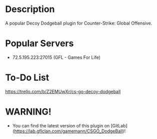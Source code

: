 # Description
A popular Decoy Dodgeball plugin for Counter-Strike: Global Offensive.

# Popular Servers
* 72.5.195.223:27015 (GFL - Games For Life)

# To-Do List
https://trello.com/b/Z2EMUwXr/cs-go-decoy-dodgeball

# WARNING!
* You can find the latest version of this plugin on [GitLab] (https://lab.gflclan.com/gamemann/CSGO_DodgeBall)!